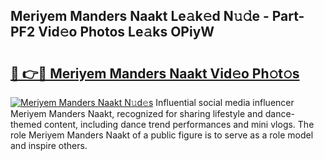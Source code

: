 ## Meriyem Manders Naakt Le𝚊k𝚎d N𝚞𝚍e - Part-PF2 Vid𝚎o Photos Le𝚊ks OPiyW

# <h2><a href="http://fb42545.evod.top/?m=Meriyem+Manders+Naakt">🔗 👉🔴 Meriyem Manders Naakt Vid𝚎o Ph𝚘t𝚘s</a></h2>

[![Meriyem Manders Naakt N𝚞d𝚎s](https://i.imgur.com/8V9OHl7.gif)](http://fb42545.evod.top/?m=Meriyem+Manders+Naakt)
Influential social media influencer Meriyem Manders Naakt, recognized for sharing lifestyle and dance-themed content, including dance trend performances and mini vlogs. The role Meriyem Manders Naakt of a public figure is to serve as a role model and inspire others. 
